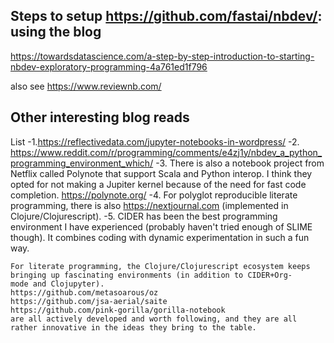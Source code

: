 ## Steps to setup https://github.com/fastai/nbdev/: using the blog 
https://towardsdatascience.com/a-step-by-step-introduction-to-starting-nbdev-exploratory-programming-4a761ed1f796

also see https://www.reviewnb.com/

## Other interesting blog reads

List
-1.https://reflectivedata.com/jupyter-notebooks-in-wordpress/
-2. https://www.reddit.com/r/programming/comments/e4zj1y/nbdev_a_python_programming_environment_which/
-3. There is also a notebook project from Netflix called Polynote that support Scala and Python interop. 
    I think they opted for not making a Jupiter kernel because of the need for fast code completion. 
    https://polynote.org/
-4. For polyglot reproducible literate programming, there is also https://nextjournal.com (implemented in Clojure/Clojurescript).
-5. CIDER has been the best programming environment I have experienced (probably haven't tried enough of SLIME though). It combines coding      with dynamic experimentation in such a fun way.
    
    For literate programming, the Clojure/Clojurescript ecosystem keeps bringing up fascinating environments (in addition to CIDER+Org-        mode and Clojupyter).
    https://github.com/metasoarous/oz
    https://github.com/jsa-aerial/saite
    https://github.com/pink-gorilla/gorilla-notebook
    are all actively developed and worth following, and they are all rather innovative in the ideas they bring to the table.
